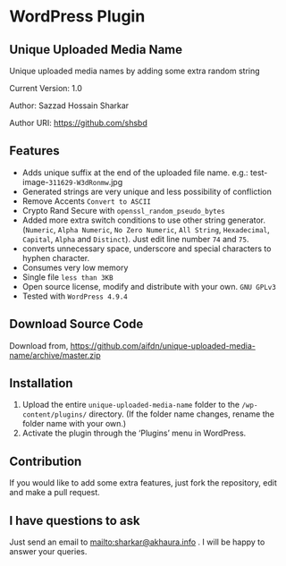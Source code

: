 # WordPress Plugin

## Unique Uploaded Media Name

Unique uploaded media names by adding some extra random string

Current Version: 1.0
 
Author: Sazzad Hossain Sharkar
 
Author URI: <https://github.com/shsbd>

## Features

* Adds unique suffix at the end of the uploaded file name. e.g.: test-image-`311629-W3dRonmw`.jpg
* Generated strings are very unique and less possibility of confliction
* Remove Accents `Convert to ASCII`
* Crypto Rand Secure with `openssl_random_pseudo_bytes`
* Added more extra switch conditions to use other string generator. (`Numeric`, `Alpha Numeric`, `No Zero Numeric`, `All String`, `Hexadecimal`, `Capital`, `Alpha` and `Distinct`). Just edit line number `74` and `75`.
* converts unnecessary space, underscore and special characters to hyphen character.
* Consumes very low memory
* Single file `less than 3KB`
* Open source license, modify and distribute with your own. `GNU GPLv3`
* Tested with `WordPress 4.9.4`

## Download Source Code
Download from, <https://github.com/aifdn/unique-uploaded-media-name/archive/master.zip>

## Installation

1. Upload the entire `unique-uploaded-media-name` folder to the `/wp-content/plugins/` directory. (If the folder name changes, rename the folder name with your own.)
2. Activate the plugin through the ‘Plugins’ menu in WordPress.

## Contribution

If you would like to add some extra features, just fork the repository, edit and make a pull request.

## I have questions to ask

Just send an email to <mailto:sharkar@akhaura.info> . I will be happy to answer your queries.
